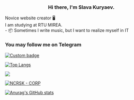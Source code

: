 <h3 align="center"> Hi there, I'm Slava Kuryaev. </h3>
Novice website creator 🖥️<br>
	I am studying at RTU MIREA.<br>
- 📦 Sometimes I write music, but I want to realize myself in IT<br>
<h3 align="left">  You may follow me on Telegram  </h3>

[![Custom badge](https://img.shields.io/endpoint?style=for-the-badge&url=https%3A%2F%2Ftelegram-badge-4mbpu8e0fit4.runkit.sh%2F%3Furl%3Dhttps%3A%2F%2Ft.me%2Fnecrosskull)](https://t.me/necrosskull)

 
 
[![Top Langs](https://github-readme-stats.vercel.app/api/top-langs/?username=necrosskull&count_private=true&layout=compact&theme=radical)](https://github.com/necrosskull)

[![](https://img.shields.io/badge/enjoy-FUTURE-ff1414.svg?style=flat-square)](https://github.com/necrosskull)
 
 [![NCRSK - CORP](https://img.shields.io/static/v1?label=NCRSK&message=CORP&color=%239a68af&style=for-the-badge)](https://github.com/necrosskull)
 
 [![Anurag's GitHub stats](https://github-readme-stats.vercel.app/api?username=necrosskull&count_private=true&theme=radical)](https://github.com/necrosskull)

